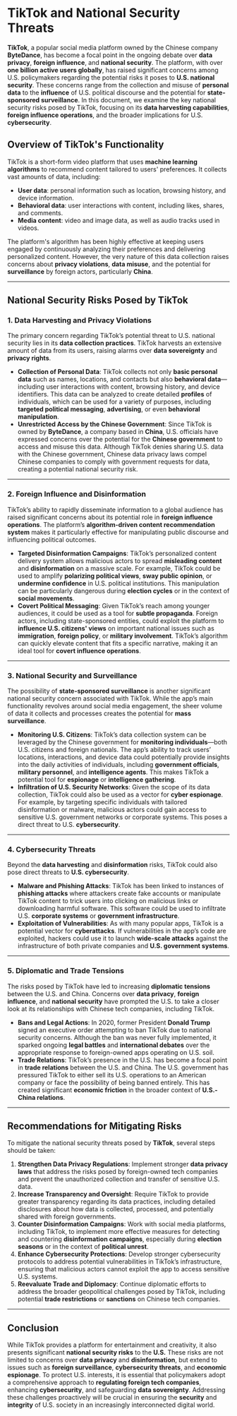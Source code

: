 # **TikTok and National Security Threats**

**TikTok**, a popular social media platform owned by the Chinese company **ByteDance**, has become a focal point in the ongoing debate over **data privacy**, **foreign influence**, and **national security**. The platform, with over **one billion active users globally**, has raised significant concerns among U.S. policymakers regarding the potential risks it poses to **U.S. national security**. These concerns range from the collection and misuse of **personal data** to the **influence** of U.S. political discourse and the potential for **state-sponsored surveillance**. In this document, we examine the key national security risks posed by TikTok, focusing on its **data harvesting capabilities**, **foreign influence operations**, and the broader implications for U.S. **cybersecurity**.

## **Overview of TikTok's Functionality**

TikTok is a short-form video platform that uses **machine learning algorithms** to recommend content tailored to users' preferences. It collects vast amounts of data, including:

- **User data**: personal information such as location, browsing history, and device information.
- **Behavioral data**: user interactions with content, including likes, shares, and comments.
- **Media content**: video and image data, as well as audio tracks used in videos.

The platform's algorithm has been highly effective at keeping users engaged by continuously analyzing their preferences and delivering personalized content. However, the very nature of this data collection raises concerns about **privacy violations**, **data misuse**, and the potential for **surveillance** by foreign actors, particularly **China**.

---

## **National Security Risks Posed by TikTok**

### **1. Data Harvesting and Privacy Violations**

The primary concern regarding TikTok’s potential threat to U.S. national security lies in its **data collection practices**. TikTok harvests an extensive amount of data from its users, raising alarms over **data sovereignty** and **privacy rights**.

- **Collection of Personal Data**: TikTok collects not only **basic personal data** such as names, locations, and contacts but also **behavioral data**—including user interactions with content, browsing history, and device identifiers. This data can be analyzed to create detailed **profiles** of individuals, which can be used for a variety of purposes, including **targeted political messaging**, **advertising**, or even **behavioral manipulation**.
- **Unrestricted Access by the Chinese Government**: Since TikTok is owned by **ByteDance**, a company based in **China**, U.S. officials have expressed concerns over the potential for the **Chinese government** to access and misuse this data. Although TikTok denies sharing U.S. data with the Chinese government, Chinese data privacy laws compel Chinese companies to comply with government requests for data, creating a potential national security risk.

---

### **2. Foreign Influence and Disinformation**

TikTok’s ability to rapidly disseminate information to a global audience has raised significant concerns about its potential role in **foreign influence operations**. The platform’s **algorithm-driven content recommendation system** makes it particularly effective for manipulating public discourse and influencing political outcomes.

- **Targeted Disinformation Campaigns**: TikTok’s personalized content delivery system allows malicious actors to spread **misleading content** and **disinformation** on a massive scale. For example, TikTok could be used to amplify **polarizing political views**, **sway public opinion**, or **undermine confidence** in U.S. political institutions. This manipulation can be particularly dangerous during **election cycles** or in the context of **social movements**.
- **Covert Political Messaging**: Given TikTok’s reach among younger audiences, it could be used as a tool for **subtle propaganda**. Foreign actors, including state-sponsored entities, could exploit the platform to **influence U.S. citizens' views** on important national issues such as **immigration**, **foreign policy**, or **military involvement**. TikTok’s algorithm can quickly elevate content that fits a specific narrative, making it an ideal tool for **covert influence operations**.

---

### **3. National Security and Surveillance**

The possibility of **state-sponsored surveillance** is another significant national security concern associated with TikTok. While the app’s main functionality revolves around social media engagement, the sheer volume of data it collects and processes creates the potential for **mass surveillance**.

- **Monitoring U.S. Citizens**: TikTok’s data collection system can be leveraged by the Chinese government for **monitoring individuals**—both U.S. citizens and foreign nationals. The app’s ability to track users’ locations, interactions, and device data could potentially provide insights into the daily activities of individuals, including **government officials**, **military personnel**, and **intelligence agents**. This makes TikTok a potential tool for **espionage** or **intelligence gathering**.
- **Infiltration of U.S. Security Networks**: Given the scope of its data collection, TikTok could also be used as a vector for **cyber espionage**. For example, by targeting specific individuals with tailored disinformation or malware, malicious actors could gain access to sensitive U.S. government networks or corporate systems. This poses a direct threat to U.S. **cybersecurity**.

---

### **4. Cybersecurity Threats**

Beyond the **data harvesting** and **disinformation** risks, TikTok could also pose direct threats to **U.S. cybersecurity**.

- **Malware and Phishing Attacks**: TikTok has been linked to instances of **phishing attacks** where attackers create fake accounts or manipulate TikTok content to trick users into clicking on malicious links or downloading harmful software. This software could be used to infiltrate U.S. **corporate systems** or **government infrastructure**.
- **Exploitation of Vulnerabilities**: As with many popular apps, TikTok is a potential vector for **cyberattacks**. If vulnerabilities in the app’s code are exploited, hackers could use it to launch **wide-scale attacks** against the infrastructure of both private companies and **U.S. government systems**.

---

### **5. Diplomatic and Trade Tensions**

The risks posed by TikTok have led to increasing **diplomatic tensions** between the U.S. and China. Concerns over **data privacy**, **foreign influence**, and **national security** have prompted the U.S. to take a closer look at its relationships with Chinese tech companies, including TikTok.

- **Bans and Legal Actions**: In 2020, former President **Donald Trump** signed an executive order attempting to ban TikTok due to national security concerns. Although the ban was never fully implemented, it sparked ongoing **legal battles** and **international debates** over the appropriate response to foreign-owned apps operating on U.S. soil.
- **Trade Relations**: TikTok’s presence in the U.S. has become a focal point in **trade relations** between the U.S. and China. The U.S. government has pressured TikTok to either sell its U.S. operations to an American company or face the possibility of being banned entirely. This has created significant **economic friction** in the broader context of **U.S.-China relations**.

---

## **Recommendations for Mitigating Risks**

To mitigate the national security threats posed by **TikTok**, several steps should be taken:

1. **Strengthen Data Privacy Regulations**: Implement stronger **data privacy laws** that address the risks posed by foreign-owned tech companies and prevent the unauthorized collection and transfer of sensitive U.S. data.
2. **Increase Transparency and Oversight**: Require TikTok to provide greater transparency regarding its data practices, including detailed disclosures about how data is collected, processed, and potentially shared with foreign governments.
3. **Counter Disinformation Campaigns**: Work with social media platforms, including TikTok, to implement more effective measures for detecting and countering **disinformation campaigns**, especially during **election seasons** or in the context of **political unrest**.
4. **Enhance Cybersecurity Protections**: Develop stronger cybersecurity protocols to address potential vulnerabilities in TikTok’s infrastructure, ensuring that malicious actors cannot exploit the app to access sensitive U.S. systems.
5. **Reevaluate Trade and Diplomacy**: Continue diplomatic efforts to address the broader geopolitical challenges posed by TikTok, including potential **trade restrictions** or **sanctions** on Chinese tech companies.

---

## **Conclusion**

While TikTok provides a platform for entertainment and creativity, it also presents significant **national security risks** to the **U.S.** These risks are not limited to concerns over **data privacy** and **disinformation**, but extend to issues such as **foreign surveillance**, **cybersecurity threats**, and **economic espionage**. To protect U.S. interests, it is essential that policymakers adopt a comprehensive approach to **regulating foreign tech companies**, enhancing **cybersecurity**, and safeguarding **data sovereignty**. Addressing these challenges proactively will be crucial in ensuring the **security** and **integrity** of U.S. society in an increasingly interconnected digital world.